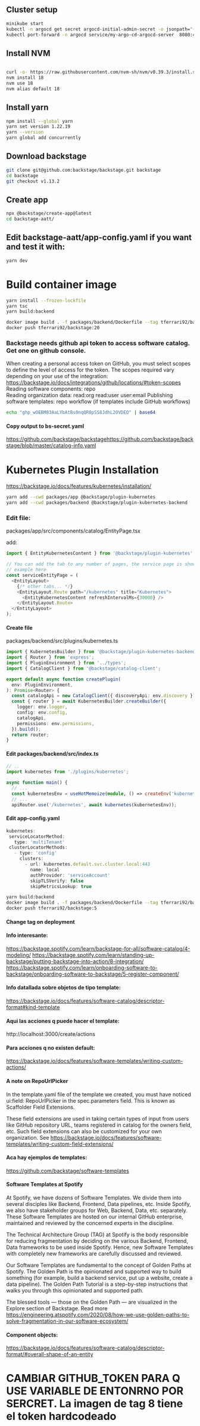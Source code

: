 ## Cluster setup

```bash
minikube start
kubectl -n argocd get secret argocd-initial-admin-secret -o jsonpath="{.data.password}" | base64 -d
kubectl port-forward -n argocd service/my-argo-cd-argocd-server  8080:443
```

## Install NVM
```bash

curl -o- https://raw.githubusercontent.com/nvm-sh/nvm/v0.39.3/install.sh | bash
nvm install 18
nvm use 18
nvm alias default 18
```

## Install yarn
```bash
npm install --global yarn
yarn set version 1.22.19
yarn --version
yarn global add concurrently
```

## Download backstage
```bash
git clone git@github.com:backstage/backstage.git backstage
cd backstage
git checkout v1.13.2
```

## Create app
```bash
npx @backstage/create-app@latest
cd backstage-aatt/
```

## Edit backstage-aatt/app-config.yaml if you want and test it with:
```bash
yarn dev
```


<!-- Once backstage is running go to:
http://localhost:3000/catalog-import
Paste this:
https://github.com/backstage/backstage/blob/master/catalog-info.yaml -->


# Build container image
```bash
yarn install --frozen-lockfile
yarn tsc
yarn build:backend

docker image build . -f packages/backend/Dockerfile --tag tferrari92/backstage:20
docker push tferrari92/backstage:20
```


### Backstage needs github api token to access software catalog. Get one on github console.

When creating a personal access token on GitHub, you must select scopes to define the level of access for the token. The scopes required vary depending on your use of the integration: https://backstage.io/docs/integrations/github/locations/#token-scopes
Reading software components:
    repo        
Reading organization data:
    read:org
    read:user
    user:email
Publishing software templates:
    repo
    workflow (if templates include GitHub workflows)

```bash
echo "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" | base64
```

#### Copy output to bs-secret.yaml
https://github.com/backstage/backstagehttps://github.com/backstage/backstage/blob/master/catalog-info.yaml


# Kubernetes Plugin Installation
https://backstage.io/docs/features/kubernetes/installation/
```bash
yarn add --cwd packages/app @backstage/plugin-kubernetes
yarn add --cwd packages/backend @backstage/plugin-kubernetes-backend
```

### Edit file:
packages/app/src/components/catalog/EntityPage.tsx

add:
```ts
import { EntityKubernetesContent } from '@backstage/plugin-kubernetes';

// You can add the tab to any number of pages, the service page is shown as an
// example here
const serviceEntityPage = (
  <EntityLayout>
    {/* other tabs... */}
    <EntityLayout.Route path="/kubernetes" title="Kubernetes">
      <EntityKubernetesContent refreshIntervalMs={30000} />
    </EntityLayout.Route>
  </EntityLayout>
);
```

#### Create file
packages/backend/src/plugins/kubernetes.ts
```ts
import { KubernetesBuilder } from '@backstage/plugin-kubernetes-backend';
import { Router } from 'express';
import { PluginEnvironment } from '../types';
import { CatalogClient } from '@backstage/catalog-client';

export default async function createPlugin(
  env: PluginEnvironment,
): Promise<Router> {
  const catalogApi = new CatalogClient({ discoveryApi: env.discovery });
  const { router } = await KubernetesBuilder.createBuilder({
    logger: env.logger,
    config: env.config,
    catalogApi,
    permissions: env.permissions,
  }).build();
  return router;
}
```


#### Edit packages/backend/src/index.ts
```ts
// ..
import kubernetes from './plugins/kubernetes';

async function main() {
  // ...
  const kubernetesEnv = useHotMemoize(module, () => createEnv('kubernetes'));
  // ...
  apiRouter.use('/kubernetes', await kubernetes(kubernetesEnv));
```


#### Edit app-config.yaml
```ts
kubernetes:
 serviceLocatorMethod:
   type: 'multiTenant'
 clusterLocatorMethods:
   - type: 'config'
     clusters:
       - url: kubernetes.default.svc.cluster.local:443
         name: local
         authProvider: 'serviceAccount'
         skipTLSVerify: false
         skipMetricsLookup: true
```

```bash
yarn build:backend
docker image build . -f packages/backend/Dockerfile --tag tferrari92/backstage:5
docker push tferrari92/backstage:5
```


#### Change tag on deployment



#### Info interesante:
https://backstage.spotify.com/learn/backstage-for-all/software-catalog/4-modeling/
https://backstage.spotify.com/learn/standing-up-backstage/putting-backstage-into-action/8-integration/
https://backstage.spotify.com/learn/onboarding-software-to-backstage/onboarding-software-to-backstage/5-register-component/

#### Info datallada sobre objetos de tipo template:
https://backstage.io/docs/features/software-catalog/descriptor-format#kind-template
#### Aqui las acciones q puede hacer el template:
http://localhost:3000/create/actions
#### Para acciones q no existen default:
https://backstage.io/docs/features/software-templates/writing-custom-actions/
#### A note on RepoUrlPicker
In the template.yaml file of the template we created, you must have noticed ui:field: RepoUrlPicker in the spec.parameters field. This is known as Scaffolder Field Extensions.

These field extensions are used in taking certain types of input from users like GitHub repository URL, teams registered in catalog for the owners field, etc. Such field extensions can also be customized for your own organization. See https://backstage.io/docs/features/software-templates/writing-custom-field-extensions/

#### Aca hay ejemplos de templates:
https://github.com/backstage/software-templates

#### Software Templates at Spotify
At Spotify, we have dozens of Software Templates. We divide them into several disciples like Backend, Frontend, Data pipelines, etc. Inside Spotify, we also have stakeholder groups for Web, Backend, Data, etc. separately. These Software Templates are hosted on our internal GitHub enterprise, maintained and reviewed by the concerned experts in the discipline.

The Technical Architecture Group (TAG) at Spotify is the body responsible for reducing fragmentation by deciding on the various Backend, Frontend, Data frameworks to be used inside Spotify. Hence, new Software Templates with completely new frameworks are carefully discussed and reviewed.

Our Software Templates are fundamental to the concept of Golden Paths at Spotify. The Golden Path is the opinionated and supported way to build something (for example, build a backend service, put up a website, create a data pipeline). The Golden Path Tutorial is a step-by-step instructions that walks you through this opinionated and supported path.

The blessed tools — those on the Golden Path — are visualized in the Explore section of Backstage. Read more https://engineering.atspotify.com/2020/08/how-we-use-golden-paths-to-solve-fragmentation-in-our-software-ecosystem/


#### Component objects:
https://backstage.io/docs/features/software-catalog/descriptor-format/#overall-shape-of-an-entity







# CAMBIAR GITHUB_TOKEN PARA Q USE VARIABLE DE ENTONRNO POR SERCRET. La imagen de tag 8 tiene el token hardcodeado